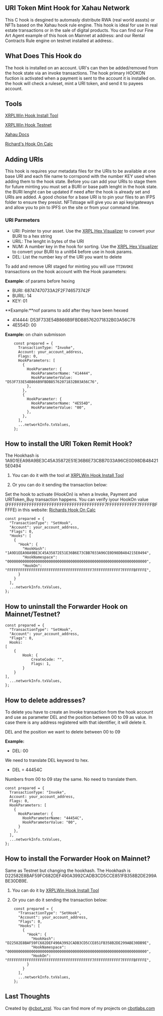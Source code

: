 

## URI Token Mint Hook for Xahau Network


This C hook is desgined to automasly distribute RWA (real world asssts) or NFTs based on the Xahau hook rule engine. This hook is ideal for use in real estate transactions or in the sale of digital products. You can find our Fine Art Agent example of this hook on Mainnet at address: and our Rental Contracts Rule engine on testnet installed at address:.

## What Does This Hook do

The hook is installed on an account. URI's can then be added/removed from the hook state via an invoke transactions. The hook primary HOOKON fuction is activated when a payment is sent to the account it is installed on. the hook will check a ruleset, mint a URI token, and send it to payees account.

## Tools

 [XRPLWin Hook Install Tool](https://xahau-testnet.xrplwin.com/tools/hook/from-hash)

 [XRPLWin Hook Testnet](https://xahau-testnet.xrplwin.com/account/)

 [Xahau Docs](https://docs.xahau.network/technical/hooks-c-functions)

 [Richard's Hook On Calc](https://richardah.github.io/xrpl-hookon-calculator/)


## Adding URIs

This hook is requires your metadata files for the URIs to be available at one base URI and each file name to corrspond with the number KEY used when adding them to the hook state. Before you can add your URIs to stage them for future minting you must set a BURI or base path lenght in the hook state. the BURI lenght can be updated if need after the hook is already set and URIs are added. A good choise for a base URI is to pin your files to an IFPS folder to ensure they presist. NFTstoage will give you an api key/gateways and allow you to pin to IPFS on the site or from your command line.

### URI Parmeters

- URI: Pointer to your asset. Use the [XRPL Hex Visualizer](https://transia-rnd.github.io/xrpl-hex-visualizer/) to convert your BURI to a hex string
- URIL: The lenght in bytes of the URI
- NUM: A number key in the hook for sorting. Use the [XRPL Hex Visualizer](https://transia-rnd.github.io/xrpl-hex-visualizer/) to convert your BURI to a unit64 before use in hook params.
- DEL: List the number key of the URI you want to delete

To add and remove URI staged for minting you will use ```TTINVOKE ``` transactions on the hook account with the Hook parameters:

**Example:** of params before hexing

- BURI: 68747470733A2F2F746573742F
- BURIL: 14
- KEY: 01

 **Example:**nof params to add after they have been hexxed

- 414444: D53F733E54B866B9FBDB85762071832B03A56C76
- 4E554D: 00


 **Example:** on chain submisson
```
    const prepared = {
      TransactionType: "Invoke",
      Account: your_account_address,
      Flags: 0,
      HookParameters: [
        {
          HookParameter: {
            HookParameterName: "414444",
            HookParameterValue: "D53F733E54B866B9FBDB85762071832B03A56C76",
          },
        },
        {
          HookParameter: {
            HookParameterName: "4E554D",
            HookParameterValue: "00",
          },
        },
      ],
      ...networkInfo.txValues,
    };
```

## How to install the URI Token Remit Hook?

The Hookhash is 1A9D1EEA98A9BE3C45A35872E51E36B6E73CBB7033A96CE0D98DB484215E0494

1. You can do it with the tool at [XRPLWin Hook Install Tool](https://xahau-testnet.xrplwin.com/tools/hook/from-hash)

2. Or you can do it sending the transaction below:

Set the hook to activate (HookOn) is when a Invoke, Payment and URIToken_Buy transaction happens. You can verify iyour HookOn value (FFFFFFFFFFFFFFFFFFFFFFFFFFFFFFFFFFFFFFF7FFFFFFFFFFFF7FFFFFBFFFFE) in this website: [Richards Hook On Calc](https://richardah.github.io/xrpl-hookon-calculator/)

    const prepared = {
      "TransactionType": "SetHook",
      "Account": your_account_address,
      "Flags": 0,
      "Hooks": [
        {
          "Hook": {
            "HookHash": "1A9D1EEA98A9BE3C45A35872E51E36B6E73CBB7033A96CE0D98DB484215E0494",
            "HookNamespace": "0000000000000000000000000000000000000000000000000000000000000000",
            "HookOn": "FFFFFFFFFFFFFFFFFFFFFFFFFFFFFFFFFFFFFFF7FFFFFFFFFFFF7FFFFFBFFFFE",
          }
        }
      ],
      ...networkInfo.txValues,
    };

## How to uninstall the Forwarder Hook on Mainnet/Testnet?

    const prepared = {
      "TransactionType": "SetHook",
      "Account": your_account_address,
      "Flags": 0,
      Hooks:
    [        
        {                        
            Hook: {
                CreateCode: "",
                Flags: 1,
            }
        }
    ],
      ...networkInfo.txValues,
    };





## How to delete addresses?

To delete you have to create an Invoke transaction from the hook account and use as parameter DEL and the position between 00 to 09 as value. In case there is any address registered with that identifier, it will delete it.

DEL and the position we want to delete between 00 to 09

**Example:**

- DEL: 00

We need to translate DEL keyword to hex. 

- DEL = 44454C

Numbers from 00 to 09 stay the same. No need to translate them.

    const prepared = {
      TransactionType: "Invoke",
      Account: your_account_address,
      Flags: 0,
      HookParameters: [
        {
          HookParameter: {
            HookParameterName: "44454C",
            HookParameterValue: "00",
          }
        },
      ],
      ...networkInfo.txValues,
    };


## How to install the Forwarder Hook on Mainnet?

Same as Testnet but changing the hookhash. The Hookhash is D22582E8BAF59FC682DEF490A3992CADB3CD5CCE851FB358B2DE299ABE30DB9E.

1. You can do it by [XRPLWin Hook Install Tool](https://xahau.xrplwin.com/tools/hook/from-hash)

2. Or you can do it sending the transaction below:

```
    const prepared = {
      "TransactionType": "SetHook",
      "Account": your_account_address,
      "Flags": 0,
      "Hooks": [
        {
          "Hook": {
            "HookHash": "D22582E8BAF59FC682DEF490A3992CADB3CD5CCE851FB358B2DE299ABE30DB9E",
            "HookNamespace": "0000000000000000000000000000000000000000000000000000000000000000",
            "HookOn": "FFFFFFFFFFFFFFFFFFFFFFFFFFFFFFFFFFFFFFF7FFFFFFFFFFFF7FFFFFBFFFFE",
          }
        }
      ],
      ...networkInfo.txValues,
    };
```


## Last Thoughts

Created by @[cbot_xrpl](https://x.com/cbot_xrpl). You can find more of my projects on [cbotlabs.com](https://www.cbotlabs.com)
